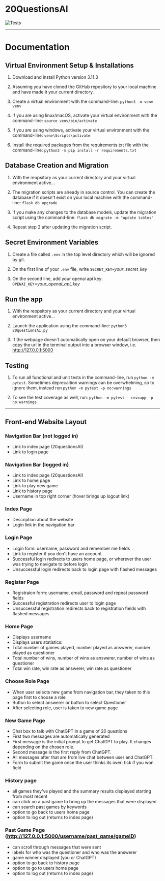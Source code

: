 # 20QuestionsAI

![Tests](https://github.com/FinnMurphy98/20questionsAI/actions/workflows/tests.yml/badge.svg)

---
# Documentation

## Virtual Environment Setup & Installations

1. Download and install Python version 3.11.3

2. Assuming you have cloned the GitHub repository to your local machine and have made it your current directory. 

3. Create a virtual environment with the command-line: `python3 -m venv venv`

4. If you are using linux/macOS, activate your virtual environment with the command-line: `source venv/bin/activate`

5. If you are using windows, activate your virtual environment with the command-line: `venv\Scripts\activate`

6. Install the required packages from the requirements.txt file with the command-line: `python3 -m pip install -r requirements.txt`

## Database Creation and Migration

1. With the reopsitory as your current directory and your virtual environment active...

2. The migration scripts are already in source control. You can create the database if it doesn't exist on your local machine with the command-line: `flask db upgrade`

3. If you make any changes to the database models, update the migration script using the command-line: `flask db migrate -m "update tables"`

4. Repeat step 2 after updating the migration script.

## Secret Environment Variables

1. Create a file called `.env` in the top level directory which will be ignored by git. 

2. On the first line of your `.env` file, write `SECRET_KEY=`*your_secret_key*

3. On the second line, add your openai api key: `OPENAI_KEY`=*your_openai_api_key*

## Run the app

1. With the reopsitory as your current directory and your virtual environment active...

2. Launch the application using the command-line: `python3 20questionsAI.py`

3. If the webpage doesn't automatically open on your default browser, then copy the url in the terminal output into a browser window, i.e. http://127.0.0.1:5000

## Testing

1. To run all functional and unit tests in the command-line, run `python -m pytest`. Sometimes deprecaition warnings can be overwhelming, so to ignore them, instead run `python -m pytest -p no:warnings`

2. To see the test coverage as well, run: `python -m pytest --cov=app -p no:warnings`

---
## Front-end Website Layout

### Navigation Bar (not logged in)
- Link to index page (20questionsAI)
- Link to login page

### Navigation Bar (logged in)
- Link to index page (20questionsAI)
- Link to home page
- Link to play new game
- Link to history page
- Username in top right corner (hover brings up logout link)

### Index Page
- Description about the website
- Login link in the navigation bar

### Login Page
- Login form: username, password and remember me fields
- Link to register if you don't have an account
- Successful login redirects to users home page, or wherever the user was trying to navigate to before login
- Unsuccessful login redirects back to login page with flashed messages

### Register Page
- Registraion form: username, email, password and repeat password fields
- Successful registration redirects user to login page
- Unsuccessful registration redirects back to registration fields with flashed messages

### Home Page
- Displays username
- Displays users statistics:
- Total number of games played, number played as answerer, number played as questioner
- Total number of wins, number of wins as answerer, number of wins as questioner
- Total win rate, win rate as answerer, win rate as questioner

### Choose Role Page
- When user selects new game from navigation bar, they taken to this page first to choose a role
- Button to select answerer or button to select Questioner
- After selecting role, user is taken to new game page

### New Game Page
- Chat box to talk with ChatGPT in a game of 20 questions
- First two messages are automatically generated
- First message is the initial prompt to get ChatGPT to play. It changes depending on the chosen role.
- Second message is the first reply from ChatGPT. 
- All messages after that are from live chat between user and ChatGPT. 
- Form to submit the game once the user thinks its over: tick if you won field

### History page
- all games they've played and the summary results displayed starting from most recent
- can click on a past game to bring up the messages that were displayed
- can search past games by keywords
- option to go back to users home page
- option to log out (returns to index page)

### Past Game Page (http://127.0.0.1:5000/username/past_game/gameID)
- can scroll through messages that were sent
- labels for who was the questioner and who was the answerer
- game winner displayed (you or ChatGPT)
- option to go back to history page
- option to go to users home page
- option to log out (returns to index page)
